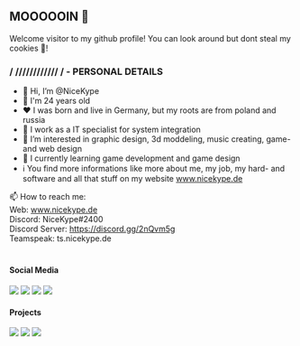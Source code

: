 ## MOOOOOIN 👋

Welcome visitor to my github profile! You can look around but dont steal my cookies 🍪!

### / //////////// / - PERSONAL DETAILS

- 👋 Hi, I’m @NiceKype
- 💯 I'm 24 years old
- ❤️ I was born and live in Germany, but my roots are from poland and russia
- 🏢 I work as a IT specialist for system integration
- 👀 I’m interested in graphic design, 3d moddeling, music creating, game- and web design
- 🌱 I currently learning game development and game design
- ℹ️ You find more informations like more about me, my job, my hard- and software and all that stuff on my website www.nicekype.de

📫 How to reach me:<br>
Web: www.nicekype.de<br>
Discord: NiceKype#2400<br>
Discord Server: https://discord.gg/2nQvm5g<br>
Teamspeak: ts.nicekype.de

#

#### Social Media
[![](https://img.shields.io/youtube/channel/subscribers/UC8BFwZokcetD4lukPAQcCCA?style=social)](https://nicekype.de/youtube)
[![](https://img.shields.io/twitch/status/nicekype?style=social)](https://nicekype.de/twitch)
[![](https://img.shields.io/twitter/follow/nicekype?label=Twitter&style=social)](https://twitter.com/nicekype)
[![](https://img.shields.io/github/followers/nicekype?label=Github&style=social)](https://github.com/nicekype)

#### Projects
[![](https://img.shields.io/nodeping/status/fsiqjfkl-ponu-4gc1-an55-usg9yveb70uh?down_color=darkred&down_message=offline&label=nicekype.de&style=for-the-badge&up_color=green&up_message=Online)](https://nicekype.de)
[![](https://img.shields.io/nodeping/status/rpb7iv5g-5etq-4xu4-85gv-k2v8jm5kfrjw?down_color=darkred&down_message=offline&label=nicekype.dev&style=for-the-badge&up_color=green&up_message=Online)](https://nicekype.dev)
[![](https://img.shields.io/nodeping/status/3af135zd-76tc-422n-9tl4-3e651ecz7hx3?down_color=darkred&down_message=offline&label=Genisys-Network.de&style=for-the-badge&up_color=green&up_message=Online)](https://genisys-network.de)

<!---
NiceKype/NiceKype is a ✨ special ✨ repository because its `README.md` (this file) appears on your GitHub profile.
You can click the Preview link to take a look at your changes.
--->
